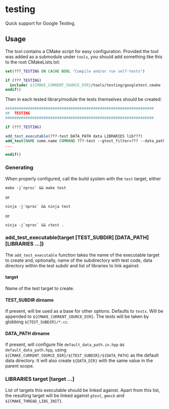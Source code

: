# testing
Quick support for Google Testing.

## Usage

The tool contains a CMake script for easy configuration. Provided the tool was added as a submodule under `tools`, you should add something like this to the root CMakeLists.txt:

```cmake
set(???_TESTING ON CACHE BOOL "Compile and/or run self-tests")

if (???_TESTING)
  include( ${CMAKE_CURRENT_SOURCE_DIR}/tools/testing/googletest.cmake )
endif()
```

Then in each tested library/module the tests themselves should be created:

```cmake
##################################################################
##  TESTING
##################################################################

if (???_TESTING)

add_test_executable(???-test DATA_PATH data LIBRARIES lib???)
add_test(NAME some.name COMMAND ???-test --gtest_filter=??? --data_path=${DATA_DIR})
...

endif()
```

### Generating

When properly configured, call the build system with the `test` target, either

```shell
make -j`nproc` && make test
```

or

```shell
ninja -j`nproc` && ninja test
```

or

```shell
ninja -j`nproc` && ctest .
```

### add_test_executable(target [TEST_SUBDIR] [DATA_PATH] [LIBRARIES ...])

The `add_test_executable` function takes the name of the executable target to create and, optionally, name of the subdirectory with test code, data directory within the test subdir and list of libraries to link against:

#### target

Name of the test target to create.

#### TEST_SUBDIR dirname

If present, will be used as a base for other options. Defaults to `tests`. Will be appended to `${CMAKE_CURRENT_SOURCE_DIR}`. The tests will be taken by globbing `${TEST_SUBDIR}/*.cc`.

#### DATA_PATH dirname

If present, will configure file `default_data_path.in.hpp` as `default_data_path.hpp`, using `${CMAKE_CURRENT_SOURCE_DIR}/${TEST_SUBDIR}/${DATA_PATH}` as the default data directory. It will also create `${DATA_DIR}` with the same value in the parent scope.

### LIBRARIES target [target ...]

List of targets this executable should be linked against. Apart from this list, the resulting target will be linked against `gtest`, `gmock` and `${CMAKE_THREAD_LIBS_INIT}`.
